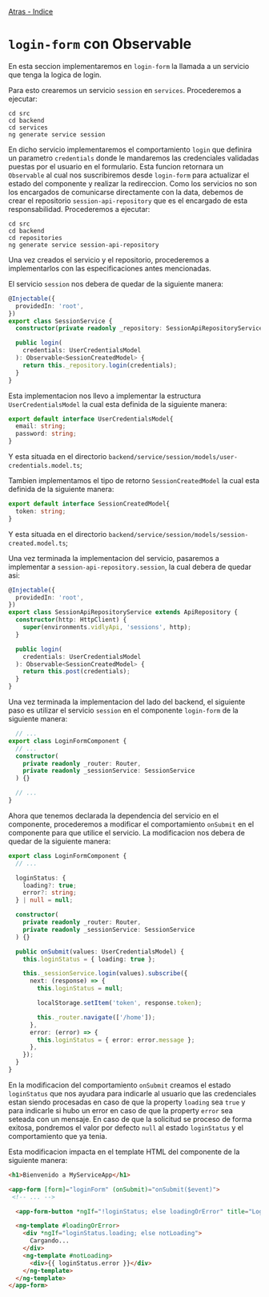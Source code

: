 [Atras - Indice](https://github.com/daniel18acevedo/DA2-Tecnologia/tree/angular-service)

# `login-form` con Observable

En esta seccion implementaremos en `login-form` la llamada a un servicio que tenga la logica de login.

Para esto crearemos un servicio `session` en `services`. Procederemos a ejecutar:

```CMD
cd src
cd backend
cd services
ng generate service session
```

En dicho servicio implementaremos el comportamiento `login` que definira un parametro `credentials` donde le mandaremos las credenciales validadas puestas por el usuario en el formulario. Esta funcion retornara un `Observable` al cual nos suscribiremos desde `login-form` para actualizar el estado del componente y realizar la redireccion. Como los servicios no son los encargados de comunicarse directamente con la data, debemos de crear el repositorio `session-api-repository` que es el encargado de esta responsabilidad. Procederemos a ejecutar:

```CMD
cd src
cd backend
cd repositories
ng generate service session-api-repository
```

Una vez creados el servicio y el repositorio, procederemos a implementarlos con las especificaciones antes mencionadas.

El servicio `session` nos debera de quedar de la siguiente manera:

```TypeScript
@Injectable({
  providedIn: 'root',
})
export class SessionService {
  constructor(private readonly _repository: SessionApiRepositoryService) {}

  public login(
    credentials: UserCredentialsModel
  ): Observable<SessionCreatedModel> {
    return this._repository.login(credentials);
  }
}
```

Esta implementacion nos llevo a implementar la estructura `UserCredentialsModel` la cual esta definida de la siguiente manera:

```TypeScript
export default interface UserCredentialsModel{
  email: string;
  password: string;
}
```

Y esta situada en el directorio `backend/service/session/models/user-credentials.model.ts`;

Tambien implementamos el tipo de retorno `SessionCreatedModel` la cual esta definida de la siguiente manera:

```TypeScript
export default interface SessionCreatedModel{
  token: string;
}
```

Y esta situada en el directorio `backend/service/session/models/session-created.model.ts`;

Una vez terminada la implementacion del servicio, pasaremos a implementar a `session-api-repository.session`, la cual debera de quedar asi:

```TypeScript
@Injectable({
  providedIn: 'root',
})
export class SessionApiRepositoryService extends ApiRepository {
  constructor(http: HttpClient) {
    super(environments.vidlyApi, 'sessions', http);
  }

  public login(
    credentials: UserCredentialsModel
  ): Observable<SessionCreatedModel> {
    return this.post(credentials);
  }
}
```

Una vez terminada la implementacion del lado del backend, el siguiente paso es utilizar el servicio `session` en el componente `login-form` de la siguiente manera:

```TypeScript
  // ...
export class LoginFormComponent {
  // ...
  constructor(
    private readonly _router: Router,
    private readonly _sessionService: SessionService
  ) {}

  // ...
}
```

Ahora que tenemos declarada la dependencia del servicio en el componente, procederemos a modificar el comportamiento `onSubmit` en el componente para que utilice el servicio. La modificacion nos debera de quedar de la siguiente manera:

```TypeScript
export class LoginFormComponent {
  // ...

  loginStatus: {
    loading?: true;
    error?: string;
  } | null = null;

  constructor(
    private readonly _router: Router,
    private readonly _sessionService: SessionService
  ) {}

  public onSubmit(values: UserCredentialsModel) {
    this.loginStatus = { loading: true };

    this._sessionService.login(values).subscribe({
      next: (response) => {
        this.loginStatus = null;

        localStorage.setItem('token', response.token);

        this._router.navigate(['/home']);
      },
      error: (error) => {
        this.loginStatus = { error: error.message };
      },
    });
  }
}
```

En la modificacion del comportamiento `onSubmit` creamos el estado `loginStatus` que nos ayudara para indicarle al usuario que las credenciales estan siendo procesadas en caso de que la property `loading` sea `true` y para indicarle si hubo un error en caso de que la property `error` sea seteada con un mensaje. En caso de que la solicitud se proceso de forma exitosa, pondremos el valor por defecto `null` al estado `loginStatus` y el comportamiento que ya tenia.

Esta modificacion impacta en el template HTML del componente de la siguiente manera:

```HTML
<h1>Bienvenido a MyServiceApp</h1>

<app-form [form]="loginForm" (onSubmit)="onSubmit($event)">
 <!-- ... -->

  <app-form-button *ngIf="!loginStatus; else loadingOrError" title="Login" />

  <ng-template #loadingOrError>
    <div *ngIf="loginStatus.loading; else notLoading">
      Cargando...
    </div>
    <ng-template #notLoading>
      <div>{{ loginStatus.error }}</div>
    </ng-template>
  </ng-template>
</app-form>
```

